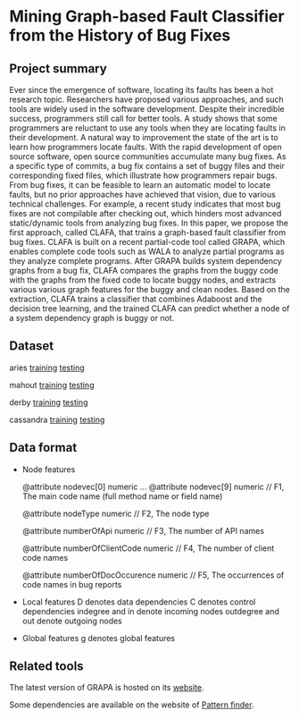 # Mining Graph-based Fault Classifier from the History of Bug Fixes

## Project summary
Ever since the emergence of software, locating its faults has been a hot research topic. Researchers have proposed various approaches, and such tools are widely used in the software development. Despite their incredible success, programmers still call for better tools. A study shows that some programmers are reluctant to use any tools when they are locating faults in their development. A natural way to improvement the state of the art is to learn how programmers locate faults. With the rapid development of open source software, open source communities accumulate many bug fixes. As a specific type of commits, a bug fix contains a set of buggy files and their corresponding fixed files, which illustrate how programmers repair bugs. From bug fixes, it can be feasible to learn an automatic model to locate faults, but no prior approaches have achieved that vision, due to various technical challenges. For example, a recent study indicates that most bug fixes are not compilable after checking out, which hinders most advanced static/dynamic tools from analyzing bug fixes. In this paper, we propose the first approach, called CLAFA, that trains a graph-based fault classifier from bug fixes. CLAFA is built on a recent partial-code tool called GRAPA, which enables complete code tools such as WALA to analyze partial programs as they analyze complete programs. After GRAPA builds system dependency graphs from a bug fix, CLAFA compares the graphs from the buggy code with the graphs from the fixed code to locate buggy nodes, and extracts various various graph features for the buggy and clean nodes. Based on the extraction, CLAFA trains a classifier that combines Adaboost and the decision tree learning, and the trained CLAFA can predict whether a node of a system dependency graph is buggy or not.

## Dataset
aries [training](/data/aries_9training.rar) [testing](/data/aries_9testing.rar)

mahout [training](/data/mahout_9training.rar) [testing](/data/mahout_9testing.rar)

derby [training](/data/derby_9training.rar) [testing](/data/derby_9testing.rar)

cassandra [training](/data/cassandra_9training.rar) [testing](/data/cassandra_9testing.rar)

## Data format 

- Node features

	@attribute nodevec[0] numeric
	...
	@attribute nodevec[9] numeric // F1, The main code name (full method name or field name)
	
	@attribute nodeType numeric // F2, The node type
	
	@attribute numberOfApi numeric // F3, The number of API names
	
	@attribute numberOfClientCode numeric // F4, The number of client code names
	
	@attribute numberOfDocOccurence numeric // F5, The occurrences of code names in bug reports

- Local features
D denotes data dependencies
C denotes control dependencies
indegree and in denote incoming nodes
outdegree and out denote outgoing nodes

- Global features
g denotes global features

## Related tools

The latest version of GRAPA is hosted on its [website](https://github.com/drzhonghao/grapa).

Some dependencies are available on the website of [Pattern finder](https://github.com/yewang16/pattern-finder).

